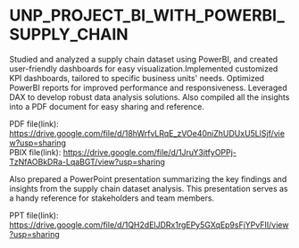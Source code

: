 # UNP_PROJECT_BI_WITH_POWERBI_SUPPLY_CHAIN

Studied and analyzed a supply chain dataset using PowerBI, and created user-friendly dashboards for easy visualization.Implemented customized KPI dashboards, tailored to specific business units' needs. Optimized PowerBI reports for improved performance and responsiveness. Leveraged DAX to develop robust data analysis solutions. Also compiled all the insights into a PDF document for easy sharing and reference.      

PDF file(link):                                                                                     https://drive.google.com/file/d/18hWrfvLRqE_zVOe40niZhUDUxU5LlSjf/view?usp=sharing                        
PBIX file(link):                                                                                     https://drive.google.com/file/d/1JruY3itfyOPPj-TzNfAOBkDRa-LqaBGT/view?usp=sharing

Also prepared a PowerPoint presentation summarizing the key findings and insights from the supply chain dataset analysis. This presentation serves as a handy reference for stakeholders and team members.  

PPT file(link): https://drive.google.com/file/d/1QH2dElJDRx1rgEPy5GXqEp9sFjYPvFII/view?usp=sharing
